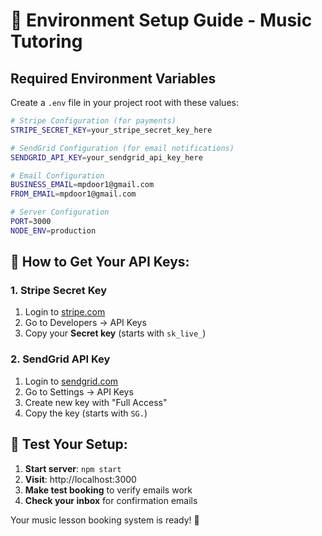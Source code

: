 # 🎵 Environment Setup Guide - Music Tutoring

## Required Environment Variables

Create a `.env` file in your project root with these values:

```bash
# Stripe Configuration (for payments)
STRIPE_SECRET_KEY=your_stripe_secret_key_here

# SendGrid Configuration (for email notifications)  
SENDGRID_API_KEY=your_sendgrid_api_key_here

# Email Configuration
BUSINESS_EMAIL=mpdoor1@gmail.com
FROM_EMAIL=mpdoor1@gmail.com

# Server Configuration
PORT=3000
NODE_ENV=production
```

## 🔑 How to Get Your API Keys:

### 1. Stripe Secret Key
1. Login to [stripe.com](https://dashboard.stripe.com)
2. Go to Developers → API Keys
3. Copy your **Secret key** (starts with `sk_live_`)

### 2. SendGrid API Key  
1. Login to [sendgrid.com](https://app.sendgrid.com)
2. Go to Settings → API Keys
3. Create new key with "Full Access"
4. Copy the key (starts with `SG.`)

## 🚀 Test Your Setup:

1. **Start server**: `npm start`
2. **Visit**: http://localhost:3000
3. **Make test booking** to verify emails work
4. **Check your inbox** for confirmation emails

Your music lesson booking system is ready! 🎼 